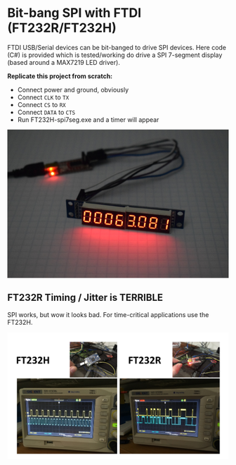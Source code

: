 # Bit-bang SPI with FTDI (FT232R/FT232H)

FTDI USB/Serial devices can be bit-banged to drive SPI devices. Here code (C#) is provided which is tested/working do drive a SPI 7-segment display (based around a MAX7219 LED driver).


**Replicate this project from scratch:**
* Connect power and ground, obviously
* Connect `CLK` to `TX`
* Connect `CS` to `RX`
* Connect `DATA` to `CTS`
* Run FT232H-spi7seg.exe and a timer will appear

![](FT232H-spi7seg.jpg)

## FT232R Timing / Jitter is TERRIBLE
SPI works, but wow it looks bad. For time-critical applications use the FT232H.

![](jitter.jpg)
